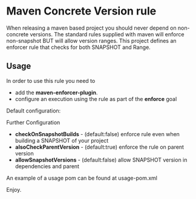 Maven Concrete Version rule
===========================
When releasing a maven based project you should never depend on non-concrete versions.
The standard rules supplied with maven will enforce non-snapshot BUT will allow version ranges.
This project defines an enforcer rule that checks for both SNAPSHOT and Range.

Usage
-----
In order to use this rule you need to 
* add the **maven-enforcer-plugin**.
* configure an execution using the rule as part of the **enforce** goal

Default configuration:

  <concreteVersionRule implementation="com.develeap.enforce.ConcreteVersionRule"/>

Further Configuration

* **checkOnSnapshotBuilds** - (default:false) enforce rule even when building a SNAPSHOT of your project
* **alsoCheckParentVersion** - (default:true) enforce the rule on parent version
* **allowSnapshotVersions** - (default:false) allow SNAPSHOT version in dependencies and parent

An example of a usage pom can be found at usage-pom.xml

Enjoy.